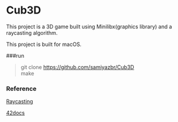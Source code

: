 
# Cub3D

This project is a 3D game built using Minilibx(graphics library) and a raycasting algorithm.

This project is built for macOS.

###run
> git clone https://github.com/samiyazbr/Cub3D \
> make

### Reference

[Raycasting](https://permadi.com/1996/05/ray-casting-tutorial-table-of-contents/)

[42docs](https://harm-smits.github.io/42docs/projects/cub3d)

